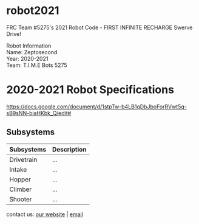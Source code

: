 # robot2021
FRC Team #5275's 2021 Robot Code - FIRST INFINITE RECHARGE
Swerve Drive!  

Robot Information  
Name: Zeptosecond  
Year: 2020-2021  
Team: T.I.M.E Bots 5275  

# 2020-2021 Robot Specifications
https://docs.google.com/document/d/1stpTw-b4LB1qDbJboForRVwt5q-sB9sNN-biaHKbk_Q/edit#

## Subsystems  
| Subsystems  | Description |
| ----------- | ----------- |
| Drivetrain  | ...         |
| Intake      | ...         |
| Hopper      | ...         |
| Climber     | ...         |
| Shooter     | ...         |


contact us: [our website](https://www.timebots5275.com) | [email](mailto:team@timebots5275.com)
